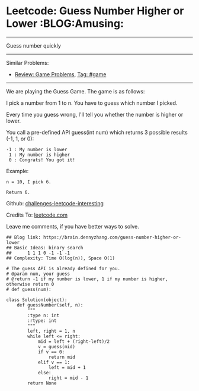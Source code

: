 # Leetcode: Guess Number Higher or Lower     :BLOG:Amusing:


---

Guess number quickly  

---

Similar Problems:  
-   [Review: Game Problems](https://brain.dennyzhang.com/review-game), [Tag: #game](https://brain.dennyzhang.com/tag/game)

---

We are playing the Guess Game. The game is as follows:  

I pick a number from 1 to n. You have to guess which number I picked.  

Every time you guess wrong, I'll tell you whether the number is higher or lower.  

You call a pre-defined API guess(int num) which returns 3 possible results (-1, 1, or 0):  

    -1 : My number is lower
     1 : My number is higher
     0 : Congrats! You got it!

Example:  

    n = 10, I pick 6.
    
    Return 6.

Github: [challenges-leetcode-interesting](https://github.com/DennyZhang/challenges-leetcode-interesting/tree/master/guess-number-higher-or-lower)  

Credits To: [leetcode.com](https://leetcode.com/problems/guess-number-higher-or-lower/description/)  

Leave me comments, if you have better ways to solve.  

    ## Blog link: https://brain.dennyzhang.com/guess-number-higher-or-lower
    ## Basic Ideas: binary search
    ##      1 1 1 0 -1 -1 -1
    ## Complexity: Time O(log(n)), Space O(1)
    
    # The guess API is already defined for you.
    # @param num, your guess
    # @return -1 if my number is lower, 1 if my number is higher, otherwise return 0
    # def guess(num):
    
    class Solution(object):
        def guessNumber(self, n):
            """
            :type n: int
            :rtype: int
            """
            left, right = 1, n
            while left <= right:
                mid = left + (right-left)/2
                v = guess(mid)
                if v == 0:
                    return mid
                elif v == 1:
                    left = mid + 1
                else:
                    right = mid - 1
            return None